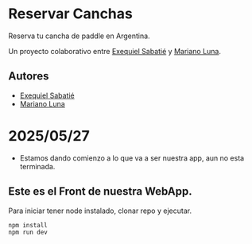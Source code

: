 # Reservar Canchas

Reserva tu cancha de paddle en Argentina.

Un proyecto colaborativo entre [Exequiel Sabatié](https://github.com/exequiels) y [Mariano Luna](https://github.com/marianorluna).

## Autores

- [Exequiel Sabatié](https://sabatie.com.ar)
- [Mariano Luna](https://www.marianorluna.com/)

# 2025/05/27

- Estamos dando comienzo a lo que va a ser nuestra app, aun no esta terminada.

## Este es el Front de nuestra WebApp.

Para iniciar tener node instalado, clonar repo y ejecutar.

```bash
npm install
npm run dev
```
